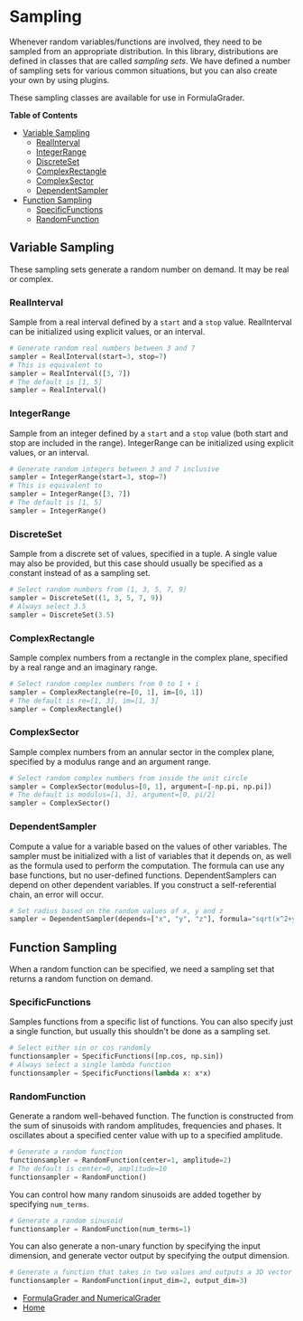 # Sampling

Whenever random variables/functions are involved, they need to be sampled from an appropriate distribution. In this library, distributions are defined in classes that are called _sampling sets_. We have defined a number of sampling sets for various common situations, but you can also create your own by using plugins.

These sampling classes are available for use in FormulaGrader.

**Table of Contents**

- [Variable Sampling](#variable_sampling)
  - [RealInterval](#realinterval)
  - [IntegerRange](#integerrange)
  - [DiscreteSet](#discreteset)
  - [ComplexRectangle](#complexrectangle)
  - [ComplexSector](#complexsector)
  - [DependentSampler](#dependentsampler)
- [Function Sampling](#function_sampling)
  - [SpecificFunctions](#specificfunctions)
  - [RandomFunction](#randomfunction)


## Variable Sampling

These sampling sets generate a random number on demand. It may be real or complex.


### RealInterval

Sample from a real interval defined by a `start` and a `stop` value. RealInterval can be initialized using explicit values, or an interval.

````python
# Generate random real numbers between 3 and 7
sampler = RealInterval(start=3, stop=7)
# This is equivalent to
sampler = RealInterval([3, 7])
# The default is [1, 5]
sampler = RealInterval()
````


### IntegerRange

Sample from an integer defined by a `start` and a `stop` value (both start and stop are included in the range). IntegerRange can be initialized using explicit values, or an interval.

````python
# Generate random integers between 3 and 7 inclusive
sampler = IntegerRange(start=3, stop=7)
# This is equivalent to
sampler = IntegerRange([3, 7])
# The default is [1, 5]
sampler = IntegerRange()
````


### DiscreteSet

Sample from a discrete set of values, specified in a tuple. A single value may also be provided, but this case should usually be specified as a constant instead of as a sampling set.

````python
# Select random numbers from (1, 3, 5, 7, 9)
sampler = DiscreteSet((1, 3, 5, 7, 9))
# Always select 3.5
sampler = DiscreteSet(3.5)
````


### ComplexRectangle

Sample complex numbers from a rectangle in the complex plane, specified by a real range and an imaginary range.

````python
# Select random complex numbers from 0 to 1 + i
sampler = ComplexRectangle(re=[0, 1], im=[0, 1])
# The default is re=[1, 3], im=[1, 3]
sampler = ComplexRectangle()
````


### ComplexSector

Sample complex numbers from an annular sector in the complex plane, specified by a modulus range and an argument range.

````python
# Select random complex numbers from inside the unit circle
sampler = ComplexSector(modulus=[0, 1], argument=[-np.pi, np.pi])
# The default is modulus=[1, 3], argument=[0, pi/2]
sampler = ComplexSector()
````


### DependentSampler

Compute a value for a variable based on the values of other variables. The sampler must be initialized with a list of variables that it depends on, as well as the formula used to perform the computation. The formula can use any base functions, but no user-defined functions. DependentSamplers can depend on other dependent variables. If you construct a self-referential chain, an error will occur.

````python
# Set radius based on the random values of x, y and z
sampler = DependentSampler(depends=["x", "y", "z"], formula="sqrt(x^2+y^2+z^2)")
````


## Function Sampling

When a random function can be specified, we need a sampling set that returns a random function on demand.


### SpecificFunctions

Samples functions from a specific list of functions. You can also specify just a single function, but usually this shouldn't be done as a sampling set.

````python
# Select either sin or cos randomly
functionsampler = SpecificFunctions([np.cos, np.sin])
# Always select a single lambda function
functionsampler = SpecificFunctions(lambda x: x*x)
````

### RandomFunction

Generate a random well-behaved function. The function is constructed from the sum of sinusoids with random amplitudes, frequencies and phases. It oscillates about a specified center value with up to a specified amplitude.

````python
# Generate a random function
functionsampler = RandomFunction(center=1, amplitude=2)
# The default is center=0, amplitude=10
functionsampler = RandomFunction()
````

You can control how many random sinusoids are added together by specifying `num_terms`.

````python
# Generate a random sinusoid
functionsampler = RandomFunction(num_terms=1)
````

You can also generate a non-unary function by specifying the input dimension, and generate vector output by specifying the output dimension.

````python
# Generate a function that takes in two values and outputs a 3D vector
functionsampler = RandomFunction(input_dim=2, output_dim=3)
````


- [FormulaGrader and NumericalGrader](formula_grader.md)
- [Home](README.md)
